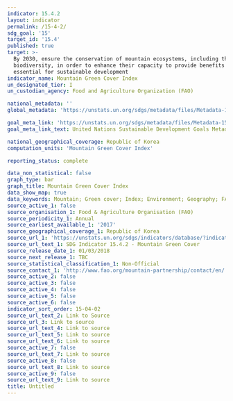 ```yaml
---
indicator: 15.4.2
layout: indicator
permalink: /15-4-2/
sdg_goal: '15'
target_id: '15.4'
published: true
target: >-
  By 2030, ensure the conservation of mountain ecosystems, including their
  biodiversity, in order to enhance their capacity to provide benefits that are
  essential for sustainable development
indicator_name: Mountain Green Cover Index
un_designated_tier: I
un_custodian_agency: Food and Agriculture Organization (FAO)

national_metadata: ''
global_metadata: 'https://unstats.un.org/sdgs/metadata/files/Metadata-15-04-02.pdf'

goal_meta_link: 'https://unstats.un.org/sdgs/metadata/files/Metadata-15-04-02.pdf'
goal_meta_link_text: United Nations Sustainable Development Goals Metadata (PDF 384 KB)

national_geographical_coverage: Republic of Korea
computation_units: 'Mountain Green Cover Index'

reporting_status: complete

data_non_statistical: false
graph_type: bar
graph_title: Mountain Green Cover Index
data_show_map: true
data_keywords: Mountain; Green cover; Index; Environment; Geography; FAO
source_active_1: false
source_organisation_1: Food & Agriculture Organisation (FAO)
source_periodicity_1: Annual
source_earliest_available_1: '2017'
source_geographical_coverage_1: Republic of Korea
source_url_1: 'https://unstats.un.org/sdgs/indicators/database/?indicator=15.4.2'
source_url_text_1: SDG Indicator 15.4.2 - Mountain Green Cover
source_release_date_1: 01/03/2018
source_next_release_1: TBC
source_statistical_classification_1: Non-Official
source_contact_1: 'http://www.fao.org/mountain-partnership/contact/en/'
source_active_2: false
source_active_3: false
source_active_4: false
source_active_5: false
source_active_6: false
indicator_sort_order: 15-04-02
source_url_text_2: Link to Source
source_url_3: Link to source
source_url_text_4: Link to source
source_url_text_5: Link to source
source_url_text_6: Link to source
source_active_7: false
source_url_text_7: Link to source
source_active_8: false
source_url_text_8: Link to source
source_active_9: false
source_url_text_9: Link to source
title: Untitled
---
```

